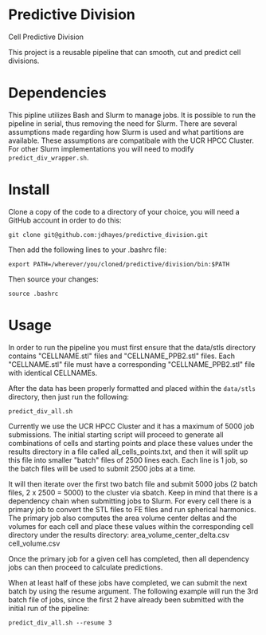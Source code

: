 # Predictive Division
Cell Predictive Division

This project is a reusable pipeline that can smooth, cut and predict cell divisions.

# Dependencies
This pipline utilizes Bash and Slurm to manage jobs. It is possible to run the pipeline in serial, thus removing the need for Slurm.
There are several assumptions made regarding how Slurm is used and what partitions are available.
These assumptions are compatibale with the UCR HPCC Cluster. For other Slurm implementations you will need to modify `predict_div_wrapper.sh`.

# Install
Clone a copy of the code to a directory of your choice, you will need a GitHub account in order to do this:
```
git clone git@github.com:jdhayes/predictive_division.git
```
Then add the following lines to your .bashrc file:
```
export PATH=/wherever/you/cloned/predictive/division/bin:$PATH
```
Then source your changes:
```
source .bashrc
```

# Usage
In order to run the pipeline you must first ensure that the data/stls directory contains "CELLNAME.stl" files and "CELLNAME_PPB2.stl" files.
Each "CELLNAME.stl" file must have a corresponding "CELLNAME_PPB2.stl" file with identical CELLNAMEs.

After the data has been properly formatted and placed within the ```data/stls``` directory, then just run the following:
```
predict_div_all.sh
```

Currently we use the UCR HPCC Cluster and it has a maximum of 5000 job submissions. The initial starting script will proceed to generate all combinations of cells and starting points and place these values under the results directory in a file called all_cells_points.txt, and then it will split up this file into smaller "batch" files of 2500 lines each. Each line is 1 job, so the batch files will be used to submit 2500 jobs at a time.

It will then iterate over the first two batch file and submit 5000 jobs (2 batch files, 2 x 2500 = 5000) to the cluster via sbatch.
Keep in mind that there is a dependency chain when submitting jobs to Slurm.
For every cell there is a primary job to convert the STL files to FE files and run spherical harmonics.
The primary job also computes the area volume center deltas and the volumes for each cell and place these values within the corresponding cell directory under the results directory: area_volume_center_delta.csv cell_volume.csv

Once the primary job for a given cell has completed, then all dependency jobs can then proceed to calculate predictions.

When at least half of these jobs have completed, we can submit the next batch by using the resume argument.
The following example will run the 3rd batch file of jobs, since the first 2 have already been submitted with the initial run of the pipeline:
```
predict_div_all.sh --resume 3
```

